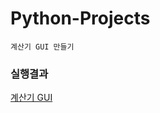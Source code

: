 # Python-Projects

```
계산기 GUI 만들기
```


### 실행결과
[계산기 GUI](https://blog.naver.com/yas7745/222972310589)

